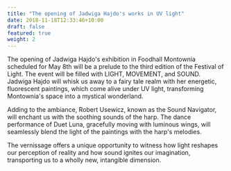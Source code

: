 ```yaml
---
title: "The opening of Jadwiga Hajdo's works in UV light"
date: 2018-11-18T12:33:46+10:00
draft: false
featured: true
weight: 2
---
```


The opening of Jadwiga Hajdo's exhibition in Foodhall Montownia scheduled for May 8th will be a prelude to the third edition of the Festival of Light. The event will be filled with LIGHT, MOVEMENT, and SOUND. Jadwiga Hajdo will whisk us away to a fairy tale realm with her energetic, fluorescent paintings, which come alive under UV light, transforming Montownia's space into a mystical wonderland.

Adding to the ambiance, Robert Usewicz, known as the Sound Navigator, will enchant us with the soothing sounds of the harp. The dance performance of Duet Luna, gracefully moving with luminous wings, will seamlessly blend the light of the paintings with the harp's melodies.

The vernissage offers a unique opportunity to witness how light reshapes our perception of reality and how sound ignites our imagination, transporting us to a wholly new, intangible dimension.
